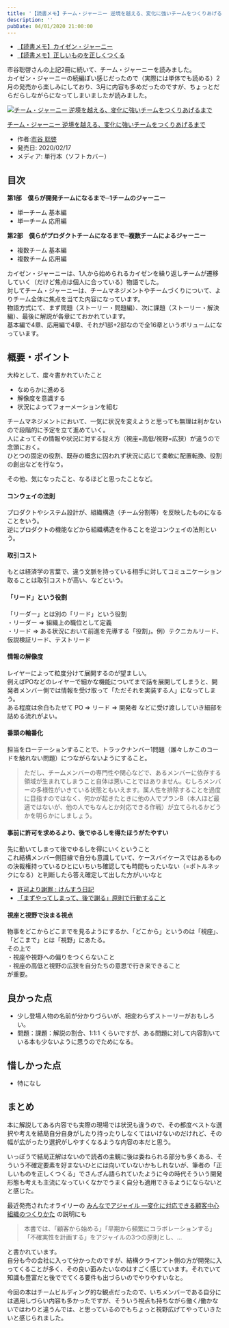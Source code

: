```yaml
---
title: '【読書メモ】チーム・ジャーニー 逆境を越える、変化に強いチームをつくりあげるまで'
description: ''
pubDate: 04/01/2020 21:00:00
---
```


<ul>
<li><a href="https://jtk.hatenablog.com/entry/2019/09/30/103858">【読書メモ】カイゼン・ジャーニー</a></li>
<li><a href="https://jtk.hatenablog.com/entry/2019/09/15/155334">【読書メモ】正しいものを正しくつくる</a></li>
</ul>

<p>市谷聡啓さんの上記2冊に続いて、チーム・ジャーニーを読みました。<br />
カイゼン・ジャーニーの続編ぽい感じだったので（実際には単体でも読める）2月の発売から楽しみにしており、3月に内容も多めだったのですが、ちょっとだらだらしながらになってしまいましたが読みました。</p>

<p><div class="hatena-asin-detail"><a href="https://www.amazon.co.jp/exec/obidos/ASIN/4798163635/hatena-blog-22/"><img src="https://m.media-amazon.com/images/I/51UQUfOit4L._SL160_.jpg" class="hatena-asin-detail-image" alt="チーム・ジャーニー 逆境を越える、変化に強いチームをつくりあげるまで" title="チーム・ジャーニー 逆境を越える、変化に強いチームをつくりあげるまで"></a><div class="hatena-asin-detail-info"><p class="hatena-asin-detail-title"><a href="https://www.amazon.co.jp/exec/obidos/ASIN/4798163635/hatena-blog-22/">チーム・ジャーニー 逆境を越える、変化に強いチームをつくりあげるまで</a></p><ul><li><span class="hatena-asin-detail-label">作者:</span><a href="http://d.hatena.ne.jp/keyword/%BB%D4%C3%AB%20%C1%EF%B7%BC" class="keyword">市谷 聡啓</a></li><li><span class="hatena-asin-detail-label">発売日:</span> 2020/02/17</li><li><span class="hatena-asin-detail-label">メディア:</span> 単行本（ソフトカバー）</li></ul></div><div class="hatena-asin-detail-foot"></div></div></p>

<h2>目次</h2>

<p><strong>第1部　僕らが開発チームになるまで─1チームのジャーニー</strong></p>

<ul>
<li>単一チーム 基本編</li>
<li>単一チーム 応用編</li>
</ul>

<p><strong>第2部　僕らがプロダクトチームになるまで─複数チームによるジャーニー</strong></p>

<ul>
<li>複数チーム 基本編</li>
<li>複数チーム 応用編</li>
</ul>

<p>カイゼン・ジャーニーは、1人から始められるカイゼンを繰り返しチームが遷移していく（だけど焦点は個人に合っている）物語でした。<br />
対してチーム・ジャーニーは、チームマネジメントやチームづくりについて、よりチーム全体に焦点を当てた内容になっています。<br />
物語方式にて、まず問題（ストーリー・問題編）、次に課題（ストーリー・解決編）、最後に解説が各章にておかれています。<br />
基本編で4章、応用編で4章、それが1部+2部なので全16章というボリュームになっています。</p>

<h2>概要・ポイント</h2>

<p>大枠として、度々書かれていたこと</p>

<ul>
<li>なめらかに進める</li>
<li>解像度を意識する</li>
<li>状況によってフォーメーションを組む</li>
</ul>

<p>チームマネジメントにおいて、一気に状況を変えようと思っても無理は利かないので段階的に予定を立て進めていく。<br />
人によってその情報や状況に対する捉え方（視座=高低/視野=広狭）が違うので念頭におく。<br />
ひとつの固定の役割、既存の概念に囚われず状況に応じて柔軟に配置転換、役割の創出などを行なう。</p>

<p>その他、気になったこと、なるほどと思ったことなど。</p>

<h4>コンウェイの法則</h4>

<p>プロダクトやシステム設計が、組織構造（チーム分割等）を反映したものになることをいう。<br />
逆にプロダクトの機能などから組織構造を作ることを逆コンウェイの法則という。</p>

<h4>取引コスト</h4>

<p>もとは経済学の言葉で、違う文脈を持っている相手に対してコミュニケーション取ることは取引コストが高い、などという。</p>

<h4>「リード」という役割</h4>

<p>「リーダー」とは別の「リード」という役割<br />
・リーダー => 組織上の職位として定義<br />
・リード => ある状況において前進を先導する「役割」。例）テクニカルリード、仮説検証リード、テストリード</p>

<h4>情報の解像度</h4>

<p>レイヤーによって粒度分けて展開するのが望ましい。<br />
例えばPOなどのレイヤーで細かな機能についてまで話を展開してしまうと、開発者メンバー側では情報を受け取って「ただそれを実装する人」になってしまう。<br />
ある程度は余白もたせて PO => リード => 開発者 などに受け渡ししていき細部を詰める流れがよい。</p>

<h4>番頭の輪番化</h4>

<p>担当をローテーションすることで、トラックナンバー1問題（誰々しかこのコードを触れない問題）につながらないようにすること。</p>

<blockquote><p>ただし、チームメンバーの専門性や関心などで、あるメンバーに依存する領域が生まれてしまうこと自体は悪いことではありません。むしろメンバーの多様性がいきている状態ともいえます。属人性を排除することを過度に目指すのではなく、何かが起きたときに他の人でプランB（本人ほど最適ではないが、他の人でもなんとか対応できる作戦）が立てられるかどうかを明らかにしましょう。</p></blockquote>

<h4>事前に許可を求めるより、後でゆるしを得たほうがたやすい</h4>

<p>先に動いてしまって後でゆるしを得にいくということ<br />
これ結構メンバー側目線で自分も意識していて、ケースバイケースではあるものの決裁権持っているひとにいちいち確認しても時間もったいない（=ボトルネックになる）と判断したら答え確定して出した方がいいなと</p>

<ul>
<li><a href="http://blog.livedoor.jp/kensuu/archives/54849996.html">許可より謝罪 : けんすう日記</a></li>
<li><a href="https://www.jmac.co.jp/column/opinion/008/tsukamatsu_014.html">「まずやってしまって、後で謝る」原則で行動すること</a></li>
</ul>

<h4>視座と視野で決まる視点</h4>

<p>物事をどこからどこまでを見るようにするか、「どこから」というのは「視座」、「どこまで」とは「視野」にあたる。<br />
その上で<br />
・視座や視野への偏りをつくらないこと<br />
・視座の高低と視野の広狭を自分たちの意思で行き来できること<br />
が重要。</p>

<h2>良かった点</h2>

<ul>
<li>少し登場人物の名前が分かりづらいが、相変わらずストーリーがおもしろい。</li>
<li>問題：課題：解説の割合、1:1:1 くらいですが、ある問題に対して内容割いている本も少ないように思うのでためになる。</li>
</ul>

<h2>惜しかった点</h2>

<ul>
<li>特になし</li>
</ul>

<h2>まとめ</h2>

<p>本に解説してある内容でも実際の現場では状況も違うので、その都度ベストな選択や考えを結局自分自身がしたり持ったりしなくてはいけないのだけれど、その幅が広がったり選択がしやすくなるような内容の本だと思う。</p>

<p>いっぽうで結局正解はないので読者の主観に後は委ねられる部分も多くある、そういう不確定要素を好まないひとには向いていないかもしれないが、筆者の「正しいものを正しくつくる」でさんざん語られていたように今の時代そういう開発形態も考えも主流になっていくなかでうまく自分も適用できるようにならないとと感じた。</p>

<p>最近発売されたオライリーの <a href="https://www.amazon.co.jp/dp/487311909X/">みんなでアジャイル ―変化に対応できる顧客中心組織のつくりかた</a> の説明にも</p>

<blockquote><p>本書では、「顧客から始める」「早期から頻繁にコラボレーションする」「不確実性を計画する」をアジャイルの3つの原則とし、...</p></blockquote>

<p>と書かれています。<br />
自分も今の会社に入って分かったのですが、結構クライアント側の方が開発に入ってくることが多く、その良い面みたいなのはすごく感じています。それでいて知識も豊富だと後ででてくる要件も出づらいのでやりやすいなと。</p>

<p>今回の本はチームビルディング的な観点だったので、いちメンバーである自分には適用しづらい内容も多かったですが、そういう視点も持ちながら働く/働かないではわりと違うんでは、と思っているのでもちょっと視野広げてやっていきたいと感じられました。</p>
